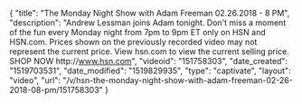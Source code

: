{
    "title": "The Monday Night Show with Adam Freeman 02.26.2018 - 8 PM",
    "description": "Andrew Lessman joins Adam tonight. Don't miss a moment of the fun every Monday night from 7pm to 9pm ET only on HSN and HSN.com. Prices shown on the previously recorded video may not represent the current price. View hsn.com to view the current selling price. SHOP NOW http:\/\/www.hsn.com",
    "videoid": "151758303",
    "date_created": "1519703531",
    "date_modified": "1519829935",
    "type": "captivate",
    "layout": "video",
    "url": "\/v\/hsn-the-monday-night-show-with-adam-freeman-02-26-2018-08-pm\/151758303"
}